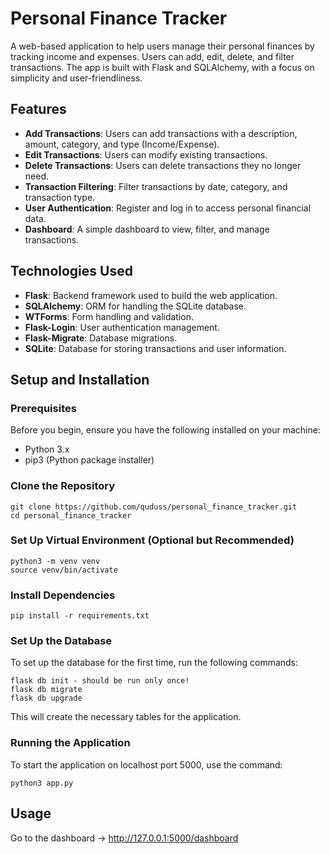 # Personal Finance Tracker

A web-based application to help users manage their personal finances by tracking income and expenses. Users can add, edit, delete, and filter transactions. The app is built with Flask and SQLAlchemy, with a focus on simplicity and user-friendliness.

## Features
- **Add Transactions**: Users can add transactions with a description, amount, category, and type (Income/Expense).
- **Edit Transactions**: Users can modify existing transactions.
- **Delete Transactions**: Users can delete transactions they no longer need.
- **Transaction Filtering**: Filter transactions by date, category, and transaction type.
- **User Authentication**: Register and log in to access personal financial data.
- **Dashboard**: A simple dashboard to view, filter, and manage transactions.

## Technologies Used
- **Flask**: Backend framework used to build the web application.
- **SQLAlchemy**: ORM for handling the SQLite database.
- **WTForms**: Form handling and validation.
- **Flask-Login**: User authentication management.
- **Flask-Migrate**: Database migrations.
- **SQLite**: Database for storing transactions and user information.

## Setup and Installation
### Prerequisites
Before you begin, ensure you have the following installed on your machine:
* Python 3.x
* pip3 (Python package installer)
### Clone the Repository
```
git clone https://github.com/quduss/personal_finance_tracker.git
cd personal_finance_tracker
```
### Set Up Virtual Environment (Optional but Recommended)
```
python3 -m venv venv
source venv/bin/activate
```
### Install Dependencies
```
pip install -r requirements.txt
```
### Set Up the Database
To set up the database for the first time, run the following commands:
```
flask db init - should be run only once!
flask db migrate
flask db upgrade
```
This will create the necessary tables for the application.
### Running the Application
To start the application on localhost port 5000, use the command:
```
python3 app.py
```
## Usage
Go to the dashboard -> http://127.0.0.1:5000/dashboard

